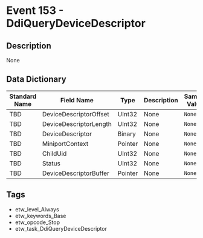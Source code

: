 # Event 153 - DdiQueryDeviceDescriptor

## Description
None

## Data Dictionary
|Standard Name|Field Name|Type|Description|Sample Value|
|---|---|---|---|---|
|TBD|DeviceDescriptorOffset|UInt32|None|`None`|
|TBD|DeviceDescriptorLength|UInt32|None|`None`|
|TBD|DeviceDescriptor|Binary|None|`None`|
|TBD|MiniportContext|Pointer|None|`None`|
|TBD|ChildUid|UInt32|None|`None`|
|TBD|Status|UInt32|None|`None`|
|TBD|DeviceDescriptorBuffer|Pointer|None|`None`|

## Tags
* etw_level_Always
* etw_keywords_Base
* etw_opcode_Stop
* etw_task_DdiQueryDeviceDescriptor